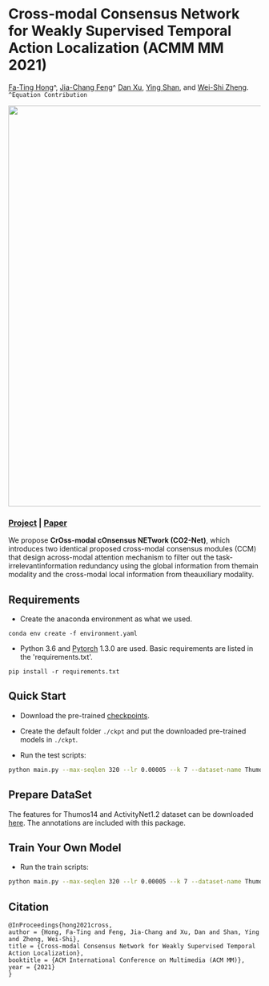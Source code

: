 # Cross-modal Consensus Network for Weakly Supervised Temporal Action Localization (ACMM MM 2021)

[Fa-Ting Hong](https://harlanhong.github/io/)^, [Jia-Chang Feng](https://kiwi-fung.win)^ [Dan Xu](https://www.danxurgb.net), [Ying Shan](https://scholar.google.com.hk/citations?user=4oXBp9UAAAAJ&hl=zh-CN), and [Wei-Shi Zheng](http://www.isee-ai.cn/~zhwshi/). `^Equation Contribution`

<img src='./misc/framework.jpg' width=800>

### [Project](https://harlanhong.github.io//publication/co2net) | [Paper](https://arxiv.org/abs/2107.12589) 


We propose **CrOss-modal cOnsensus NETwork  (CO2-Net)**, 
which introduces two identical proposed cross-modal consensus modules (CCM) that design across-modal attention mechanism to filter out the task-irrelevantinformation redundancy using the global information from themain modality and the cross-modal local information from theauxiliary modality.


## Requirements
* Create the anaconda environment as what we used.

```
conda env create -f environment.yaml
```

* Python 3.6 and [Pytorch](https://pytorch.org/) 1.3.0 are used. Basic requirements are listed in the 'requirements.txt'.

```
pip install -r requirements.txt
```


## Quick Start
* Download the pre-trained [checkpoints](https://hkustconnect-my.sharepoint.com/:f:/g/personal/fhongac_connect_ust_hk/ErOps9s9Dq5JrtSc9cLINGsBiw04J3v_1fuVJ_VFFkLerQ?e=18eWN9).

* Create the default folder ```./ckpt``` and put the downloaded pre-trained models in ```./ckpt```.

* Run the test scripts:
``` bash
python main.py --max-seqlen 320 --lr 0.00005 --k 7 --dataset-name Thumos14reduced --path-dataset path/to/Thumos14 --num-class 20 --use-model CO2  --max-iter 5000  --dataset SampleDataset --weight_decay 0.001 --model-name CO2_3552 --seed 3552 --AWM BWA_fusion_dropout_feat_v2
```


## Prepare DataSet
The features for Thumos14 and ActivityNet1.2 dataset can be downloaded [here](https://rpi.app.box.com/s/hf6djlgs7vnl7a2oamjt0vkrig42pwho). The annotations are included with this package.

## Train Your Own Model
* Run the train scripts:
``` bash
python main.py --max-seqlen 320 --lr 0.00005 --k 7 --dataset-name Thumos14reduced --num-class 20 --use-model CO2  --max-iter 20000  --dataset SampleDataset --weight_decay 0.001 --model-name CO2 --seed 3552 --AWM BWA_fusion_dropout_feat_v2
```

## Citation

```
@InProceedings{hong2021cross,
author = {Hong, Fa-Ting and Feng, Jia-Chang and Xu, Dan and Shan, Ying and Zheng, Wei-Shi},
title = {Cross-modal Consensus Network for Weakly Supervised Temporal Action Localization},
booktitle = {ACM International Conference on Multimedia (ACM MM)},
year = {2021}
}
```
